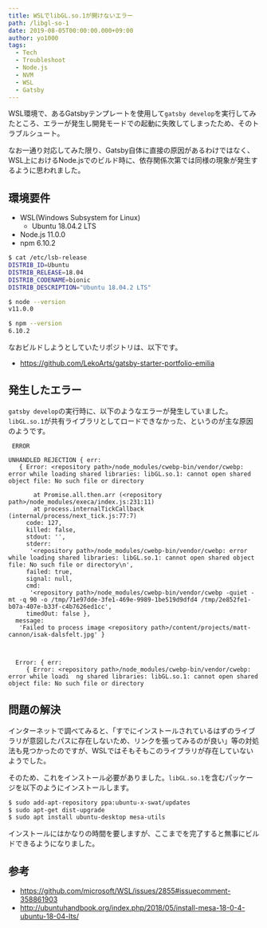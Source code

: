 ```yaml
---
title: WSLでlibGL.so.1が開けないエラー
path: /libgl-so-1
date: 2019-08-05T00:00:00.000+09:00
author: yo1000
tags:
  - Tech
  - Troubleshoot
  - Node.js
  - NVM
  - WSL
  - Gatsby
---
```


WSL環境で、あるGatsbyテンプレートを使用して`gatsby develop`を実行してみたところ、エラーが発生し開発モードでの起動に失敗してしまったため、そのトラブルシュート。

なお一通り対応してみた限り、Gatsby自体に直接の原因があるわけではなく、WSL上におけるNode.jsでのビルド時に、依存関係次第では同様の現象が発生するように思われました。


## 環境要件
- WSL(Windows Subsystem for Linux)
  - Ubuntu 18.04.2 LTS
- Node.js 11.0.0
- npm 6.10.2

```bash
$ cat /etc/lsb-release
DISTRIB_ID=Ubuntu
DISTRIB_RELEASE=18.04
DISTRIB_CODENAME=bionic
DISTRIB_DESCRIPTION="Ubuntu 18.04.2 LTS"

$ node --version
v11.0.0

$ npm --version
6.10.2
```

なおビルドしようとしていたリポジトリは、以下です。
- https://github.com/LekoArts/gatsby-starter-portfolio-emilia


## 発生したエラー
`gatsby develop`の実行時に、以下のようなエラーが発生していました。`libGL.so.1`が共有ライブラリとしてロードできなかった、というのが主な原因のようです。

```
 ERROR

UNHANDLED REJECTION { err:
   { Error: <repository path>/node_modules/cwebp-bin/vendor/cwebp: error while loading shared libraries: libGL.so.1: cannot open shared object file: No such file or directory

       at Promise.all.then.arr (<repository path>/node_modules/execa/index.js:231:11)
       at process.internalTickCallback (internal/process/next_tick.js:77:7)
     code: 127,
     killed: false,
     stdout: '',
     stderr:
      '<repository path>/node_modules/cwebp-bin/vendor/cwebp: error while loading shared libraries: libGL.so.1: cannot open shared object file: No such file or directory\n',
     failed: true,
     signal: null,
     cmd:
      '<repository path>/node_modules/cwebp-bin/vendor/cwebp -quiet -mt -q 90 -o /tmp/71e97dde-3fe1-469e-9989-1be519d9dfd4 /tmp/2e852fe1-b07a-407e-b33f-c4b7626ed1cc',
     timedOut: false },
  message:
   'Failed to process image <repository path>/content/projects/matt-cannon/isak-dalsfelt.jpg' }



  Error: { err:
     { Error: <repository path>/node_modules/cwebp-bin/vendor/cwebp: error while loadi  ng shared libraries: libGL.so.1: cannot open shared object file: No such file or directory
```

## 問題の解決
インターネットで調べてみると、「すでにインストールされているはずのライブラリが意図したパスに存在しないため、リンクを張ってみるのが良い」等の対処法も見つかったのですが、WSLではそもそもこのライブラリが存在していないようでした。

そのため、これをインストール必要がありました。`libGL.so.1`を含むパッケージを以下のようにインストールします。

```bash
$ sudo add-apt-repository ppa:ubuntu-x-swat/updates
$ sudo apt-get dist-upgrade
$ sudo apt install ubuntu-desktop mesa-utils
```

インストールにはかなりの時間を要しますが、ここまでを完了すると無事にビルドできるようになりました。


## 参考
- https://github.com/microsoft/WSL/issues/2855#issuecomment-358861903
- http://ubuntuhandbook.org/index.php/2018/05/install-mesa-18-0-4-ubuntu-18-04-lts/

